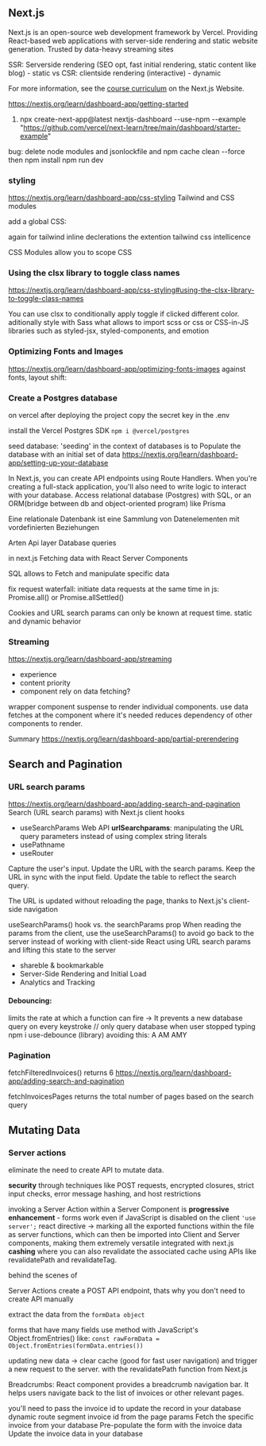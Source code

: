 ## Next.js 
Next.js is an open-source web development framework by Vercel.
Providing React-based web applications with server-side rendering and static website generation. 
Trusted by data-heavy streaming sites

SSR: Serverside rendering (SEO opt, fast initial rendering, static content like blog) - static
vs 
CSR: clientside rendering (interactive) - dynamic

For more information, see the [course curriculum](https://nextjs.org/learn) on the Next.js Website.

https://nextjs.org/learn/dashboard-app/getting-started

1. npx create-next-app@latest nextjs-dashboard --use-npm --example "https://github.com/vercel/next-learn/tree/main/dashboard/starter-example"

bug: delete node modules and jsonlockfile and npm cache clean --force
then npm install
npm run dev  

### styling
https://nextjs.org/learn/dashboard-app/css-styling
Tailwind and CSS modules

add a global CSS:

again for tailwind inline declerations the extention tailwind css intellicence

CSS Modules allow you to scope CSS


### Using the clsx library to toggle class names
https://nextjs.org/learn/dashboard-app/css-styling#using-the-clsx-library-to-toggle-class-names

You can use clsx to conditionally apply toggle if clicked different color.
aditionally style with Sass what allows to import scss or css
or
CSS-in-JS libraries such as styled-jsx, styled-components, and emotion

### Optimizing Fonts and Images
https://nextjs.org/learn/dashboard-app/optimizing-fonts-images
against fonts, layout shift:

### Create a Postgres database
on vercel after deploying the project
copy the secret key in the .env 

install the Vercel Postgres SDK
``
npm i @vercel/postgres
``

seed database:
 'seeding' in the context of databases is to Populate the database with an initial set of data
 https://nextjs.org/learn/dashboard-app/setting-up-your-database



 In Next.js, you can create API endpoints using Route Handlers.
 When you're creating a full-stack application, you'll also need to write logic to interact with your database. Access relational database (Postgres) with SQL, or an ORM(bridge between db and object-oriented program) like Prisma

 Eine relationale Datenbank ist eine Sammlung von Datenelementen mit vordefinierten Beziehungen

Arten 
Api layer
Database queries

 in next.js Fetching data with React Server Components

 SQL allows to Fetch and manipulate specific data




fix request waterfall: initiate data requests at the same time
in js: Promise.all() or Promise.allSettled()


Cookies and URL search params can only be known at request time.
static and dynamic behavior


### Streaming


https://nextjs.org/learn/dashboard-app/streaming
- experience
- content priority
- component rely on data fetching?

wrapper component suspense to render individual components.
use data fetches at the component where it's needed reduces dependency of other components to render.


Summary
https://nextjs.org/learn/dashboard-app/partial-prerendering

## Search and Pagination
### URL search params
https://nextjs.org/learn/dashboard-app/adding-search-and-pagination
Search (URL search params) with Next.js client hooks
- useSearchParams
Web API **urlSearchparams**: manipulating the URL query parameters instead of using complex string literals
- usePathname
- useRouter

Capture the user's input.
Update the URL with the search params.
Keep the URL in sync with the input field.
Update the table to reflect the search query.

The URL is updated without reloading the page, thanks to Next.js's client-side navigation

useSearchParams() hook vs. the searchParams prop
When reading the params from the client, use the useSearchParams() to avoid go back to the server
instead of working with client-side React using URL search params and lifting this state to the server
- shareble & bookmarkable
- Server-Side Rendering and Initial Load
- Analytics and Tracking

#### Debouncing: 
limits the rate at which a function can fire ->
It prevents a new database query on every keystroke
// only query database when user stopped typing
npm i use-debounce (library)
avoiding this:
A
AM
AMY

### Pagination 
fetchFilteredInvoices() returns 6
https://nextjs.org/learn/dashboard-app/adding-search-and-pagination

fetchInvoicesPages returns the total number of pages based on the search query

## Mutating Data
### Server actions 
eliminate the need to create API to mutate data.

**security** through techniques like POST requests, encrypted closures, strict input checks, error message hashing, and host restrictions

invoking a Server Action within a Server Component is **progressive enhancement** - forms work even if JavaScript is disabled on the client
``
'use server';
``
react directive -> marking all the exported functions within the file as server functions, which can then be imported into Client and Server components, making them extremely versatile
integrated with next.js **cashing** where you can also revalidate the associated cache using APIs like revalidatePath and revalidateTag.

behind the scenes of <form action={}> Server Actions create a POST API endpoint, thats why you don't need to create API manually

extract the data from the 
``
formData object
``

forms that have many fields use method with JavaScript's Object.fromEntries()
like:
``
 const rawFormData = Object.fromEntries(formData.entries())
``

updating new data -> clear cache (good for fast user navigation) and trigger a new request to the server. with the revalidatePath function from Next.js

Breadcrumbs: React component provides a breadcrumb navigation bar. It helps users navigate back to the list of invoices or other relevant pages.


you'll need to pass the invoice id to update the record in your database
dynamic route segment
invoice id from the page params
Fetch the specific invoice from your database
Pre-populate the form with the invoice data
Update the invoice data in your database
